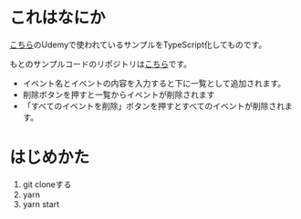# これはなにか
[こちら](https://www.udemy.com/course/react-hooks-101/learn/lecture/15049598)のUdemyで使われているサンプルをTypeScript化してものです。

もとのサンプルコードのリポジトリは[こちら](https://github.com/DiveIntoHacking/react-hooks-101)です。

* イベント名とイベントの内容を入力すると下に一覧として追加されます。
* 削除ボタンを押すと一覧からイベントが削除されます
* 「すべてのイベントを削除」ボタンを押すとすべてのイベントが削除されます。

# はじめかた

1. git cloneする
2. yarn
3. yarn start
